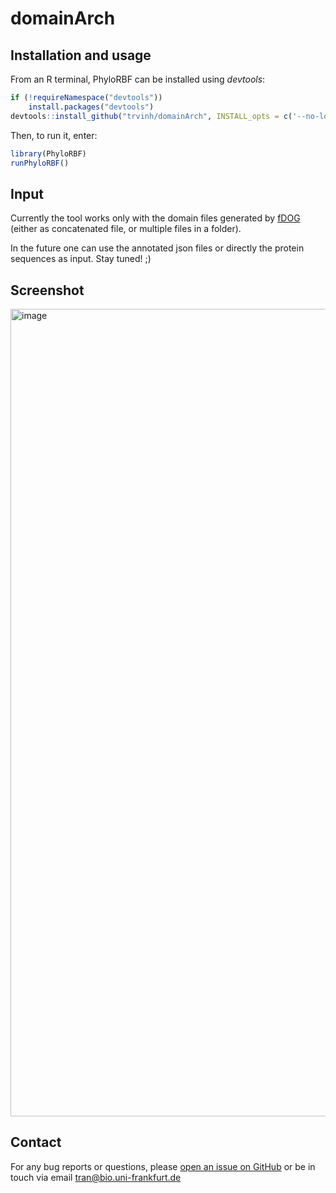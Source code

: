 # domainArch

## Installation and usage
From an R terminal, PhyloRBF can be installed using *devtools*:

```r
if (!requireNamespace("devtools"))
    install.packages("devtools")
devtools::install_github("trvinh/domainArch", INSTALL_opts = c('--no-lock'), dependencies = TRUE)
```

Then, to run it, enter:

```r
library(PhyloRBF)
runPhyloRBF()
```

## Input

Currently the tool works only with the domain files generated by [fDOG](https://github.com/BIONF/fDOG) (either as concatenated file, or multiple files in a folder).

In the future one can use the annotated json files or directly the protein sequences as input. Stay tuned! ;)

## Screenshot
<img width="1292" alt="image" src="https://user-images.githubusercontent.com/19269760/183078583-a973d96b-4a62-49d7-8a79-408521c7add3.png">

## Contact

For any bug reports or questions, please [open an issue on GitHub](https://github.com/trvinh/domainArch/issues/new) or be in touch via email tran@bio.uni-frankfurt.de
